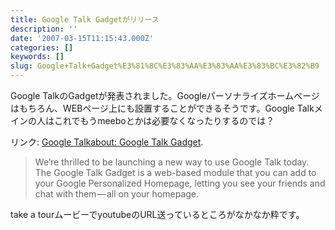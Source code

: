 ```yaml
---
title: Google Talk Gadgetがリリース
description: ''
date: '2007-03-15T11:15:43.000Z'
categories: []
keywords: []
slug: Google+Talk+Gadget%E3%81%8C%E3%83%AA%E3%83%AA%E3%83%BC%E3%82%B9
---
```

Google TalkのGadgetが発表されました。Googleパーソナライズホームページはもちろん、WEBページ上にも設置することができるそうです。Google Talkメインの人はこれでもうmeeboとかは必要なくなったりするのでは？

リンク: [Google Talkabout: Google Talk Gadget](http://googletalk.blogspot.com/2007/03/google-talk-gadget.html "Google Talkabout: Google Talk Gadget").

> We’re thrilled to be launching a new way to use Google Talk today. The Google Talk Gadget is a web-based module that you can add to your Google Personalized Homepage, letting you see your friends and chat with them — all on your homepage.

take a tourムービーでyoutubeのURL送っているところがなかなか粋です。